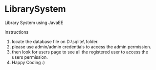 # LibrarySystem
Library System using JavaEE 



Instructions
1. locate the database file on D:\sqlite\   folder.
2. please use admin/admin credentials to access the admin permission.
3. then look for users page to see all the registered user to access the users permission.
4. Happy Coding :)
